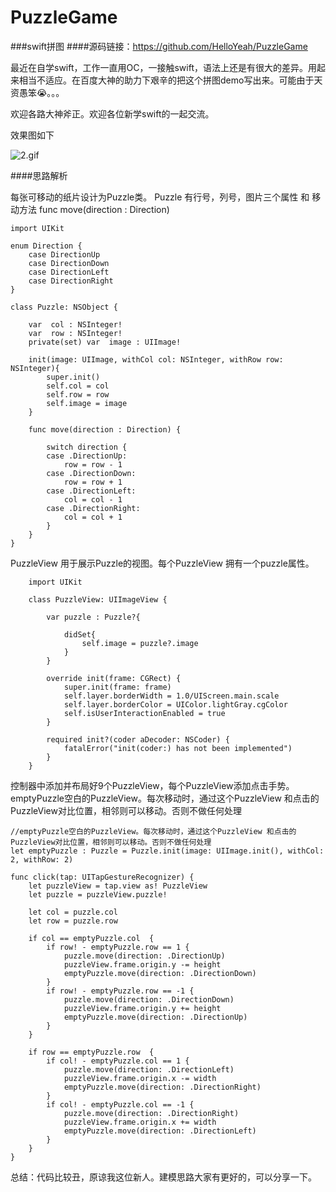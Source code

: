 # PuzzleGame

###swift拼图
####源码链接：https://github.com/HelloYeah/PuzzleGame

最近在自学swift，工作一直用OC，一接触swift，语法上还是有很大的差异。用起来相当不适应。在百度大神的助力下艰辛的把这个拼图demo写出来。可能由于天资愚笨😭。。。

欢迎各路大神斧正。欢迎各位新学swift的一起交流。

效果图如下

![2.gif](http://upload-images.jianshu.io/upload_images/1338042-c23ac363b8de0fe2.gif?imageMogr2/auto-orient/strip)


####思路解析

每张可移动的纸片设计为Puzzle类。 Puzzle 有行号，列号，图片三个属性 和 移动方法 func move(direction : Direction)


    import UIKit

    enum Direction {
        case DirectionUp
        case DirectionDown
        case DirectionLeft
        case DirectionRight
    }

    class Puzzle: NSObject {
        
        var  col : NSInteger!
        var  row : NSInteger!
        private(set) var  image : UIImage!
        
        init(image: UIImage, withCol col: NSInteger, withRow row: NSInteger){
            super.init()
            self.col = col
            self.row = row
            self.image = image
        }
        
        func move(direction : Direction) {
            
            switch direction {
            case .DirectionUp:
                row = row - 1
            case .DirectionDown:
                row = row + 1
            case .DirectionLeft:
                col = col - 1
            case .DirectionRight:
                col = col + 1
            }
        }
    }


PuzzleView 用于展示Puzzle的视图。每个PuzzleView 拥有一个puzzle属性。

        import UIKit

        class PuzzleView: UIImageView {

            var puzzle : Puzzle?{
            
                didSet{
                    self.image = puzzle?.image
                }
            }
            
            override init(frame: CGRect) {
                super.init(frame: frame)
                self.layer.borderWidth = 1.0/UIScreen.main.scale
                self.layer.borderColor = UIColor.lightGray.cgColor
                self.isUserInteractionEnabled = true
            }
            
            required init?(coder aDecoder: NSCoder) {
                fatalError("init(coder:) has not been implemented")
            }
        }


控制器中添加并布局好9个PuzzleView，每个PuzzleView添加点击手势。
emptyPuzzle空白的PuzzleView。每次移动时，通过这个PuzzleView 和点击的PuzzleView对比位置，相邻则可以移动。否则不做任何处理

    //emptyPuzzle空白的PuzzleView。每次移动时，通过这个PuzzleView 和点击的PuzzleView对比位置，相邻则可以移动。否则不做任何处理
    let emptyPuzzle : Puzzle = Puzzle.init(image: UIImage.init(), withCol: 2, withRow: 2)

    func click(tap: UITapGestureRecognizer) {
        let puzzleView = tap.view as! PuzzleView
        let puzzle = puzzleView.puzzle!
        
        let col = puzzle.col
        let row = puzzle.row
        
        if col == emptyPuzzle.col  {
            if row! - emptyPuzzle.row == 1 {
                puzzle.move(direction: .DirectionUp)
                puzzleView.frame.origin.y -= height
                emptyPuzzle.move(direction: .DirectionDown)
            }
            if row! - emptyPuzzle.row == -1 {
                puzzle.move(direction: .DirectionDown)
                puzzleView.frame.origin.y += height
                emptyPuzzle.move(direction: .DirectionUp)
            }
        }
        
        if row == emptyPuzzle.row  {
            if col! - emptyPuzzle.col == 1 {
                puzzle.move(direction: .DirectionLeft)
                puzzleView.frame.origin.x -= width
                emptyPuzzle.move(direction: .DirectionRight)
            }
            if col! - emptyPuzzle.col == -1 {
                puzzle.move(direction: .DirectionRight)
                puzzleView.frame.origin.x += width
                emptyPuzzle.move(direction: .DirectionLeft)
            }
        }
    }


总结：代码比较丑，原谅我这位新人。建模思路大家有更好的，可以分享一下。
